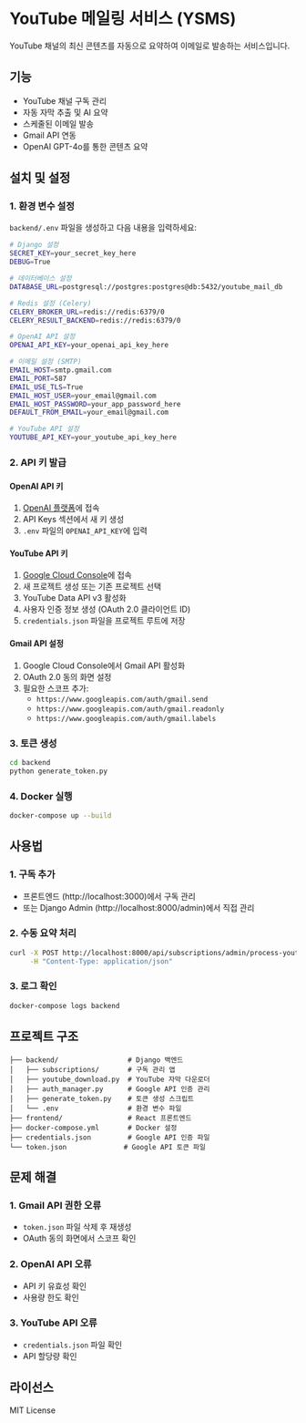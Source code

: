 # YouTube 메일링 서비스 (YSMS)

YouTube 채널의 최신 콘텐츠를 자동으로 요약하여 이메일로 발송하는 서비스입니다.

## 기능

- YouTube 채널 구독 관리
- 자동 자막 추출 및 AI 요약
- 스케줄된 이메일 발송
- Gmail API 연동
- OpenAI GPT-4o를 통한 콘텐츠 요약

## 설치 및 설정

### 1. 환경 변수 설정

`backend/.env` 파일을 생성하고 다음 내용을 입력하세요:

```bash
# Django 설정
SECRET_KEY=your_secret_key_here
DEBUG=True

# 데이터베이스 설정
DATABASE_URL=postgresql://postgres:postgres@db:5432/youtube_mail_db

# Redis 설정 (Celery)
CELERY_BROKER_URL=redis://redis:6379/0
CELERY_RESULT_BACKEND=redis://redis:6379/0

# OpenAI API 설정
OPENAI_API_KEY=your_openai_api_key_here

# 이메일 설정 (SMTP)
EMAIL_HOST=smtp.gmail.com
EMAIL_PORT=587
EMAIL_USE_TLS=True
EMAIL_HOST_USER=your_email@gmail.com
EMAIL_HOST_PASSWORD=your_app_password_here
DEFAULT_FROM_EMAIL=your_email@gmail.com

# YouTube API 설정
YOUTUBE_API_KEY=your_youtube_api_key_here
```

### 2. API 키 발급

#### OpenAI API 키

1. [OpenAI 플랫폼](https://platform.openai.com/)에 접속
2. API Keys 섹션에서 새 키 생성
3. `.env` 파일의 `OPENAI_API_KEY`에 입력

#### YouTube API 키

1. [Google Cloud Console](https://console.cloud.google.com/)에 접속
2. 새 프로젝트 생성 또는 기존 프로젝트 선택
3. YouTube Data API v3 활성화
4. 사용자 인증 정보 생성 (OAuth 2.0 클라이언트 ID)
5. `credentials.json` 파일을 프로젝트 루트에 저장

#### Gmail API 설정

1. Google Cloud Console에서 Gmail API 활성화
2. OAuth 2.0 동의 화면 설정
3. 필요한 스코프 추가:
   - `https://www.googleapis.com/auth/gmail.send`
   - `https://www.googleapis.com/auth/gmail.readonly`
   - `https://www.googleapis.com/auth/gmail.labels`

### 3. 토큰 생성

```bash
cd backend
python generate_token.py
```

### 4. Docker 실행

```bash
docker-compose up --build
```

## 사용법

### 1. 구독 추가

- 프론트엔드 (http://localhost:3000)에서 구독 관리
- 또는 Django Admin (http://localhost:8000/admin)에서 직접 관리

### 2. 수동 요약 처리

```bash
curl -X POST http://localhost:8000/api/subscriptions/admin/process-youtube-summaries/ \
     -H "Content-Type: application/json"
```

### 3. 로그 확인

```bash
docker-compose logs backend
```

## 프로젝트 구조

```
├── backend/                 # Django 백엔드
│   ├── subscriptions/       # 구독 관리 앱
│   ├── youtube_download.py  # YouTube 자막 다운로더
│   ├── auth_manager.py      # Google API 인증 관리
│   ├── generate_token.py    # 토큰 생성 스크립트
│   └── .env                 # 환경 변수 파일
├── frontend/                # React 프론트엔드
├── docker-compose.yml       # Docker 설정
├── credentials.json         # Google API 인증 파일
└── token.json              # Google API 토큰 파일
```

## 문제 해결

### 1. Gmail API 권한 오류

- `token.json` 파일 삭제 후 재생성
- OAuth 동의 화면에서 스코프 확인

### 2. OpenAI API 오류

- API 키 유효성 확인
- 사용량 한도 확인

### 3. YouTube API 오류

- `credentials.json` 파일 확인
- API 할당량 확인

## 라이선스

MIT License
